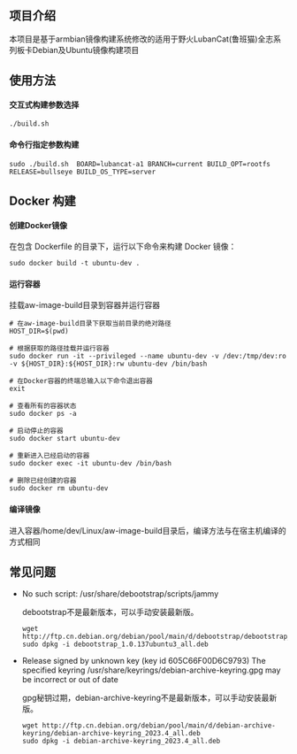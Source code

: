 ## 项目介绍

本项目是基于armbian镜像构建系统修改的适用于野火LubanCat(鲁班猫)全志系列板卡Debian及Ubuntu镜像构建项目

## 使用方法

#### 交互式构建参数选择

`./build.sh`

#### 命令行指定参数构建

`sudo ./build.sh  BOARD=lubancat-a1 BRANCH=current BUILD_OPT=rootfs RELEASE=bullseye BUILD_OS_TYPE=server`

## Docker 构建

#### 创建Docker镜像

在包含 Dockerfile 的目录下，运行以下命令来构建 Docker 镜像：
```
sudo docker build -t ubuntu-dev .
```
#### 运行容器

挂载aw-image-build目录到容器并运行容器
```
# 在aw-image-build目录下获取当前目录的绝对路径
HOST_DIR=$(pwd)

# 根据获取的路径挂载并运行容器
sudo docker run -it --privileged --name ubuntu-dev -v /dev:/tmp/dev:ro -v ${HOST_DIR}:${HOST_DIR}:rw ubuntu-dev /bin/bash

# 在Docker容器的终端总输入以下命令退出容器
exit

# 查看所有的容器状态
sudo docker ps -a

# 启动停止的容器
sudo docker start ubuntu-dev

# 重新进入已经启动的容器
sudo docker exec -it ubuntu-dev /bin/bash

# 删除已经创建的容器
sudo docker rm ubuntu-dev
```

#### 编译镜像

进入容器/home/dev/Linux/aw-image-build目录后，编译方法与在宿主机编译的方式相同

## 常见问题

-   No such script: /usr/share/debootstrap/scripts/jammy

    debootstrap不是最新版本，可以手动安装最新版。
    ```
    wget http://ftp.cn.debian.org/debian/pool/main/d/debootstrap/debootstrap_1.0.137ubuntu3_all.deb
    sudo dpkg -i debootstrap_1.0.137ubuntu3_all.deb
    ```

-   Release signed by unknown key (key id 605C66F00D6C9793)
    The specified keyring /usr/share/keyrings/debian-archive-keyring.gpg may be incorrect or out of date

    gpg秘钥过期，debian-archive-keyring不是最新版本，可以手动安装最新版。
    ```
    wget http://ftp.cn.debian.org/debian/pool/main/d/debian-archive-keyring/debian-archive-keyring_2023.4_all.deb
    sudo dpkg -i debian-archive-keyring_2023.4_all.deb
    ```
